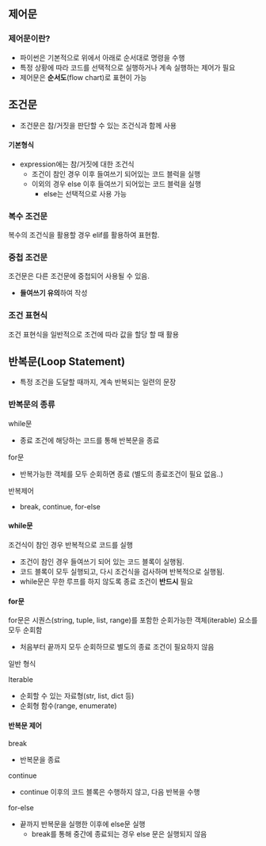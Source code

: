 ## 제어문

### 제어문이란?

- 파이썬은 기본적으로 위에서 아래로 순서대로 명령을 수행
- 특정 상황에 따라 코드를 선택적으로 실행하거나 계속 실행하는 제어가 필요
- 제어문은 **순서도**(flow chart)로 표현이 가능




## 조건문

- 조건문은 참/거짓을 판단할 수 있는 조건식과 함께 사용

#### 기본형식

- expression에는 참/거짓에 대한 조건식
  - 조건이 참인 경우 이후 들여쓰기 되어있는 코드 블럭을 실행
  - 이외의 경우 else 이후 들여쓰기 되어있는 코드 블럭을 실행
    - else는 선택적으로 사용 가능

### 복수 조건문

복수의 조건식을 활용할 경우 elif를 활용하여 표현함.



### 중첩 조건문

조건문은 다른 조건문에 중첩되어 사용될 수 있음.

- **들여쓰기 유의**하여 작성

### 조건 표현식

조건 표현식을 일반적으로 조건에 따라 값을 할당 할 때 활용





## 반복문(Loop Statement)

- 특정 조건을 도달할 때까지, 계속 반복되는 일련의 문장



### 반복문의 종류

while문

- 종료 조건에 해당하는 코드를 통해 반복문을 종료

for문

- 반복가능한 객체를 모두 순회하면 종료 (별도의 종료조건이 필요 없음..)

반복제어

- break, continue, for-else



#### while문

조건식이 참인 경우 반복적으로 코드를 실행

- 조건이 참인 경우 들여쓰기 되어 있는 코드 블록이 실행됨.
- 코드 블록이 모두 실행되고, 다시 조건식을 검사하며 반복적으로 실행됨.
- while문은 무한 루프를 하지 않도록 종료 조건이 **반드시** 필요



#### for문

for문은 시퀀스(string, tuple, list, range)를 포함한 순회가능한 객체(iterable) 요소를 모두 순회함

- 처음부터 끝까지 모두 순회하므로 별도의 종료 조건이 필요하지 않음



일반 형식

Iterable

- 순회할 수 있는 자료형(str, list, dict 등)
- 순회형 함수(range, enumerate)



#### 반복문 제어

break

- 반복문을 종료

continue

- continue 이후의 코드 블록은 수행하지 않고, 다음 반복을 수행

for-else

- 끝까지 반복문을 실행한 이후에 else문 실행
  - break를 통해 중간에 종료되는 경우 else 문은 실행되지 않음
